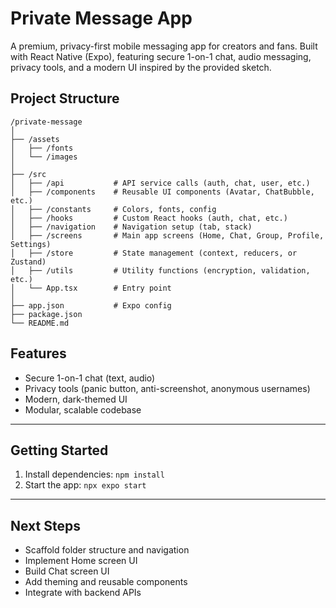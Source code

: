 # Private Message App

A premium, privacy-first mobile messaging app for creators and fans. Built with React Native (Expo), featuring secure 1-on-1 chat, audio messaging, privacy tools, and a modern UI inspired by the provided sketch.

## Project Structure

```
/private-message
│
├── /assets
│   ├── /fonts
│   └── /images
│
├── /src
│   ├── /api           # API service calls (auth, chat, user, etc.)
│   ├── /components    # Reusable UI components (Avatar, ChatBubble, etc.)
│   ├── /constants     # Colors, fonts, config
│   ├── /hooks         # Custom React hooks (auth, chat, etc.)
│   ├── /navigation    # Navigation setup (tab, stack)
│   ├── /screens       # Main app screens (Home, Chat, Group, Profile, Settings)
│   ├── /store         # State management (context, reducers, or Zustand)
│   ├── /utils         # Utility functions (encryption, validation, etc.)
│   └── App.tsx        # Entry point
│
├── app.json           # Expo config
├── package.json
└── README.md
```

## Features
- Secure 1-on-1 chat (text, audio)
- Privacy tools (panic button, anti-screenshot, anonymous usernames)
- Modern, dark-themed UI
- Modular, scalable codebase

---

## Getting Started

1. Install dependencies: `npm install`
2. Start the app: `npx expo start`

---

## Next Steps
- Scaffold folder structure and navigation
- Implement Home screen UI
- Build Chat screen UI
- Add theming and reusable components
- Integrate with backend APIs
